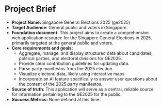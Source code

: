 # Project Brief

*   **Project Name:** Singapore General Elections 2025 (ge2025)
*   **Target Audience:** General public and voters in Singapore.
*   **Foundation document:** This project aims to create a comprehensive web application resource for the Singapore General Elections in 2025, primarily targeted at the general public and voters.
*   **Core requirements and goals:**
    *   Aggregate, manage, and display structured data about candidates, political parties, and electoral divisions for GE2025.
    *   Provide clear contribution guidelines for updating data.
    *   Parse party manifestos from the 2025 election.
    *   Visualize electoral data, likely using interactive maps.
    *   Incorporate an AI feature specifically to answer user questions about the content of the 2025 party manifestos.
*   **Source of truth:** This application will serve as a central, reliable source for information pertaining to the GE2025 for the public.
*   **Success Metrics:** None defined at this time. 
